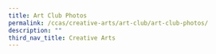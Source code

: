 ```yaml
---
title: Art Club Photos
permalink: /ccas/creative-arts/art-club/art-club-photos/
description: ""
third_nav_title: Creative Arts
---
```

